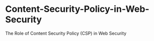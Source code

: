 # Content-Security-Policy-in-Web-Security
The Role of Content Security Policy (CSP) in Web Security
